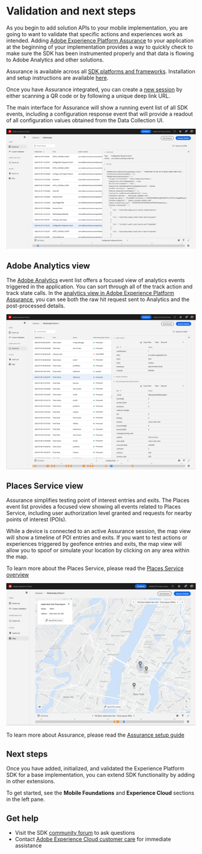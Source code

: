 # Validation and next steps

As you begin to add solution APIs to your mobile implementation, you are going to want to validate that specific actions and experiences work as intended. Adding [Adobe Experience Platform Assurance](../platform-assurance/index.md#what-can-assurance-do-for-you) to your application at the beginning of your implementation provides a way to quickly check to make sure the SDK has been instrumented properly and that data is flowing to Adobe Analytics and other solutions.

Assurance is available across all [SDK platforms and frameworks](../current-sdk-versions.md). Installation and setup instructions are available [here](../platform-assurance/index.md#quick-setup).

Once you have Assurance integrated, you can create a [new session](../platform-assurance/tutorials/index.md#creating-sessions) by either scanning a QR code or by following a unique deep link URL.

The main interface for Assurance will show a running event list of all SDK events, including a configuration response event that will provide a readout of all configuration values obtained from the Data Collection UI.

![Assurance Configuration Response](./assets/validate/configuration-response.png)

## Adobe Analytics view

The [Adobe Analytics](../platform-assurance/tutorials/adobe-analytics.md#using-assurance-for-adobe-analytics) event list offers a focused view of analytics events triggered in the application. You can sort through all of the track action and track state calls. In the [analytics view in Adobe Experience Platform Assurance](../platform-assurance/tutorials/adobe-analytics.md), you can see both the raw hit request sent to Analytics and the post-processed details.

![Assurance analytics view](./assets/validate/assurance-analytics.png)

## Places Service view

Assurance simplifies testing point of interest entries and exits. The Places event list provides a focused view showing all events related to Places Service, including user authorization level granted and requests for nearby points of interest (POIs).

While a device is connected to an active Assurance session, the map view will show a timeline of POI entries and exits. If you want to test actions or experiences triggered by geofence entries and exits, the map view will allow you to spoof or simulate your location by clicking on any area within the map.

To learn more about the Places Service, please read the [Places Service overview](https://experienceleague.adobe.com/docs/places/using/home.html)

![Assurance Places Service Location Simulation](./assets/validate/assurance-places.png)

To learn more about Assurance, please read the [Assurance setup guide](../platform-assurance/set-up.md)

## Next steps

Once you have added, initialized, and validated the Experience Platform SDK for a base implementation, you can extend SDK functionality by adding in other extensions.

To get started, see the **Mobile Foundations** and **Experience Cloud** sections in the left pane.

## Get help

* Visit the SDK [community forum](https://experienceleaguecommunities.adobe.com/t5/adobe-experience-platform/ct-p/adobe-experience-platform-community) to ask questions
* Contact [Adobe Experience Cloud customer care](https://experienceleague.adobe.com/?support-solution=General&support-tab=home#support) for immediate assistance

